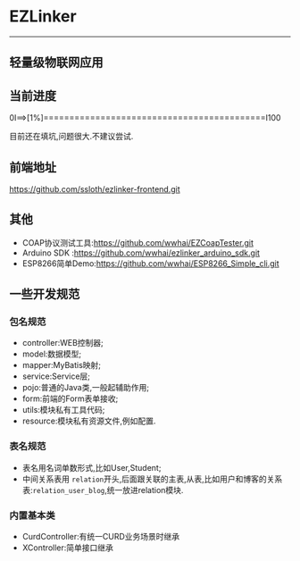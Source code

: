 # EZLinker
---
轻量级物联网应用
---
## 当前进度
0I==>[1%]===========================================I100

目前还在填坑,问题很大.不建议尝试.
## 前端地址
https://github.com/ssloth/ezlinker-frontend.git
## 其他
- COAP协议测试工具:https://github.com/wwhai/EZCoapTester.git
- Arduino SDK :https://github.com/wwhai/ezlinker_arduino_sdk.git
- ESP8266简单Demo:https://github.com/wwhai/ESP8266_Simple_cli.git
## 一些开发规范

### 包名规范
- controller:WEB控制器;
- model:数据模型;
- mapper:MyBatis映射;
- service:Service层;
- pojo:普通的Java类,一般起辅助作用;
- form:前端的Form表单接收;
- utils:模块私有工具代码;
- resource:模块私有资源文件,例如配置.

### 表名规范
- 表名用名词单数形式,比如User,Student;
- 中间关系表用 `relation`开头,后面跟关联的主表,从表,比如用户和博客的关系表:`relation_user_blog`,统一放进relation模块.

### 内置基本类
- CurdController:有统一CURD业务场景时继承
- XController:简单接口继承